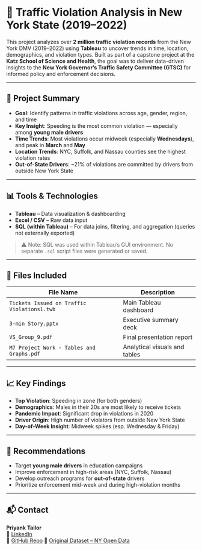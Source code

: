 # 🚦 Traffic Violation Analysis in New York State (2019–2022)

This project analyzes over **2 million traffic violation records** from the New York DMV (2019–2022) using **Tableau** to uncover trends in time, location, demographics, and violation types. Built as part of a capstone project at the **Katz School of Science and Health**, the goal was to deliver data-driven insights to the **New York Governor’s Traffic Safety Committee (GTSC)** for informed policy and enforcement decisions.

---

## 📌 Project Summary

- **Goal**: Identify patterns in traffic violations across age, gender, region, and time
- **Key Insight**: Speeding is the most common violation — especially among **young male drivers**
- **Time Trends**: Most violations occur midweek (especially **Wednesdays**), and peak in **March** and **May**
- **Location Trends**: NYC, Suffolk, and Nassau counties see the highest violation rates
- **Out-of-State Drivers**: ~21% of violations are committed by drivers from outside New York State

---

## 📊 Tools & Technologies

- **Tableau** – Data visualization & dashboarding  
- **Excel / CSV** – Raw data input  
- **SQL (within Tableau)** – For data joins, filtering, and aggregation (queries not externally exported)

> ⚠️ Note: SQL was used within Tableau’s GUI environment. No separate `.sql` script files were generated or saved.

---

## 📁 Files Included

| File Name                                     | Description |
|----------------------------------------------|-------------|
| `Tickets Issued on Traffic Violations1.twb`  | Main Tableau dashboard |
| `3-min Story.pptx`                            | Executive summary deck |
| `VS_Group_9.pdf`                              | Final presentation report |
| `M7 Project Work - Tables and Graphs.pdf`     | Analytical visuals and tables |

---

## 📈 Key Findings

- **Top Violation**: Speeding in zone (for both genders)
- **Demographics**: Males in their 20s are most likely to receive tickets
- **Pandemic Impact**: Significant drop in violations in 2020
- **Driver Origin**: High number of violators from outside New York State
- **Day-of-Week Insight**: Midweek spikes (esp. Wednesday & Friday)

---

## 🎯 Recommendations

- Target **young male drivers** in education campaigns
- Improve enforcement in high-risk areas (NYC, Suffolk, Nassau)
- Develop outreach programs for **out-of-state** drivers
- Prioritize enforcement mid-week and during high-violation months

---

## 📬 Contact

**Priyank Tailor**  
📧 [LinkedIn](https://www.linkedin.com/in/tailorpriyank)  
📁 [GitHub Repo](https://github.com/Tailorpriyank/traffic-violation-analysis-ny)
📂 [Original Dataset – NY Open Data](https://data.ny.gov/)
